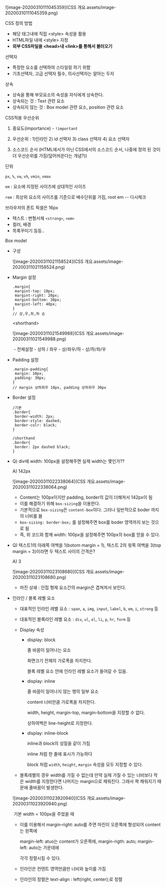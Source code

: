 ![image-20200310111045359](CSS 개요.assets/image-20200310111045359.png)

CSS 정의 방법

- 해당 태그내에 직접 \<style> 속성을 활용
- HTML파일 내에 \<style> 지정
- **외부 CSS파일을 \<head>내 \<link>를 통해서 불러오기**



선택자

- 특정한 요소를 선택하여 스타일링 하기 위함
- 기초선택자, 고급 선택자 필수, 의사선택자는 알아는 두자



상속

- 상속을 통해 부모요소의 속성을 자식에게 상속한다.
- 상속되는 것 : Text 관련 요소
- 상속되지 않는 것 : Box model 관련 요소, position 관련 요소



CSS적용 우선순위

1. 중요도(importance) - `!important`

2. 우선순위 : 1)인라인 2) id 선택자 3) class 선택자 4) 요소 선택자

3. 소스코드 순서 (HTML에서가 아닌 CSS에서의 소스코드 순서, 나중에 정의 된 것이 더 우선순위를 가짐(덮어씌운다는 개념?))



단위

`px`, `%`, `vw`, `vh`, `vmin`, `vmax`

`em` : 요소에 지정된 사이즈에 상대적인 사이즈

`rem` : 최상위 요소의 사이즈를 기준으로 배수단위를 가짐, root em -- 다시체크

브라우저의 폰트 픽셀은 16px



- 텍스트 : 변형서체 `<strong>`, `<em>`
- 컬러, 배경
- 목록꾸미기 등등..



Box model

- 구성

  ![image-20200311021158524](CSS 개요.assets/image-20200311021158524.png)

  

- Margin 설정

  ```
  .margin{
   margint-top: 10px;
   margint-right: 20px;
   margint-bottom: 30px;
   margint-left: 40px;
  }
  // 상,우,좌,하 순
  ```

  \<shorthand>

  ![image-20200311021549988](CSS 개요.assets/image-20200311021549988.png)

  ​	- 전체설정						- 상하 / 좌우					 - 상/좌우/하 					- 상/하/좌/우

- Padding 설정

  ```
  .margin-padding{
   margin: 10px;
   padding: 30px;
  }
  // margin 상하좌우 10px, padding 상하좌우 30px
  ```

- Border 설정

  ```
  /기본
  .border{
   border-width: 2px;
   border-style: dashed;
   border-colr: black;
  }
  
  /shorthand
  .border{
   border: 2px dashed black;
  }
  ```

- Q) div에 width: 100px을 설정해주면 실제 width는 몇인가??

  A) 142px

  ![image-20200311022338064](CSS 개요.assets/image-20200311022338064.png)
  - Content는 100px이지만 padding, border의 값이 더해져서 142px이 됨
  - 이를 해결하기 위해 `box-sizing`을 이용한다.
  - 기본적으로 `box-sizing`은 `content-box`이다. 그러나 일반적으로 boder 까지의 너비를 봄
  - `box-sizing: border-box;` 를 설정해주면 box를 boder 영역까지 보는 것으로 됨
  - 즉, 위 코드와 함께 width: 100px을 설정해주면 100px의 box를 얻을 수 있다.

- Q) 텍스트1의 아래쪽 여백을 1(botom margin = 1), 텍스트 2의 윗쪽 여백을 3(top margin = 3)이라면 두 텍스트 사이의 간격은?

  A) 3

  ![image-20200311023108680](CSS 개요.assets/image-20200311023108680.png)

  - 마진 상쇄 : 인접 형제 요소간의 margin은 겹쳐져서 보인다.



- 인라인 / 블록 레벨 요소

  - 대표적인 인라인 레벨 요소 : `span`, `a`, `img`, `input`, `label`, `b`, `em`, `i`, `strong` 등

  - 대표적인 블록라인 레벨 요소 : `div`, `ul`, `ol`, `li`, `p`, `hr`, `form` 등

  - Display 속성

    - display: block

      줄 바꿈이 일어나는 요소

      화면크기 전체의 가로폭을 차지한다.

      블록 레벨 요소 안에 인라인 레벨 요소가 들어갈 수 있음.

    - display: inline

      줄 바꿈이 일어나지 않는 행의 일부 요소

      content 너비만큼 가로폭을 차지한다.

      width, height, margin-top, margin-bottom을 지정할 수 없다.

      상하여백은 line-height로 지정한다.

    - display: inline-block

      inline과 block의 성질을 같이 가짐

      inline 처럼 한 줄에 표시가 가능하다

      block 처럼 `width`, `height`, `margin` 속성을 모두 지정할 수 있다.

      

  - 블록레벨의 경우 width를 가질 수 없는데 만약 실제 가질 수 있는 너비보다 작은 width를 지정한다면 나머지는 margin으로 채워진다. 그래서 꽉 채워지기 때문에 줄바꿈이 발생한다. 

  ![image-20200311023920940](CSS 개요.assets/image-20200311023920940.png)

  ​	기본																				width = 100px을 주었을 때

  - 이를 이용해서 margin-right: auto를 주면 마진이 오른쪽에 형성되어 content는 왼쪽에

    margin-left: atuo는 content가 오른쪽에, margin-rigth: auto; margin-left: auto는 가운데에

    각각 정렬시킬 수 있다.

    

  - 인라인은 컨텐트 영역만큼만 너비와 높이를 가짐

  - 인라인의 정렬은 text-align : left(right, center);로 정렬